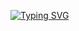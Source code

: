 [![Typing SVG](https://readme-typing-svg.demolab.com?font=Fira+Code&size=17&duration=999&pause=999&color=07F700&background=FFFFFF00&center=true&vCenter=true&height=53&lines=S+E+C+U+R+I+T+Y+I+S+P+R+I+V+I+L+E+G+E)]()
